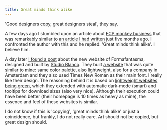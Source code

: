 ```yaml
---
title: Great minds think alike
---
```


'Good designers copy, great designers steal', they say.

A few days ago I stumbled upon an article about [FCP monkey business](https://www.pdms.ca/improve-largest-contentful-paint-lcp-with-a-js-css-trick/) that was remarkably similar to [an article I had written](/blog/monkey-business-with-banana-leafs/) just five months ago. I confronted the author with this and he replied: 'Great minds think alike'. I believe him. 

A day later [I found a post](https://studioblanco.it/project/formafantasma) about the new website of Formafantasma, designed and built by [Studio Blanco](https://studioblanco.it/project/formafantasma). They built [a website](https://formafantasma.com) that was quite similar to [mine](/): same color palette, also lightweight, also for a company in Amsterdam and they also used Times New Roman as their main font. I really like their design. The reasoning behind it is based on [lightweight websites being green](https://www.usecue.com/nl/blog/een-groene-website/), which they extended with automatic dark-mode (smart) and tooltips for download sizes (also very nice). Although their execution could have been better (their homepage is 10 times as heavy as mine), the essence and feel of these websites is similar.

I do not know if this is 'copying', 'great minds think alike' or just a coincidence, but frankly, I do not really care. Art should not be copied, but great design should.